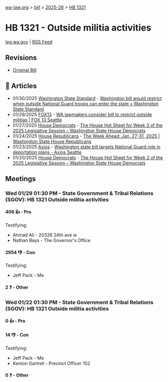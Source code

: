 [wa-law.org](/) > [bill](/bill/) > [2025-26](/bill/2025-26/) > [HB 1321](/bill/2025-26/hb/1321/)

# HB 1321 - Outside militia activities
[leg.wa.gov](https://app.leg.wa.gov/billsummary?BillNumber=1321&Year=2025&Initiative=false) | [RSS Feed](./rss.xml)

## Revisions
* [Original Bill](1/)

## 📰 Articles
* 01/30/2025 [Washington State Standard](/org/washington_state_standard/) - [Washington bill would restrict when outside National Guard troops can enter the state • Washington State Standard](https://washingtonstatestandard.com/2025/01/30/washington-bill-would-restrict-when-outside-national-guard-troops-can-enter-the-state/#:~:text=House%20Bill%201321)
* 01/29/2025 [FOX13](/org/fox13/) - [WA lawmakers consider bill to restrict outside militias | FOX 13 Seattle](https://www.fox13seattle.com/news/lawmakers-consider-bill-outside-militias#:~:text=House%20Bill%201321)
* 01/27/2025 [House Democrats](/org/house_democrats/) - [The House Hot Sheet for Week 3 of the 2025 Legislative Session – Washington State House Democrats](https://housedemocrats.wa.gov/blog/2025/01/27/the-house-hot-sheet-for-week-3-of-the-2025-legislative-session/#:~:text=HB%201321)
* 01/24/2025 [House Republicans](/org/house_republicans/) - [The Week Ahead: Jan. 27-31, 2025 | Washington State House Republicans](https://houserepublicans.wa.gov/week/the-week-ahead-jan-27-31-2025/#:~:text=HB%201321)
* 01/23/2025 [Axios](/org/axios/) - [Washington state bill targets National Guard role in deportation plans - Axios Seattle](https://www.axios.com/local/seattle/2025/01/23/national-guard-law-washington-trump-mass-deportations#:~:text=The%20proposal)
* 01/20/2025 [House Democrats](/org/house_democrats/) - [The House Hot Sheet for Week 2 of the 2025 Legislative Session – Washington State House Democrats](https://housedemocrats.wa.gov/blog/2025/01/20/the-house-hot-sheet-for-week-2-of-the-2025-legislative-session/#:~:text=HB%201321)

## Meetings
### Wed 01/29 01:30 PM - State Government & Tribal Relations (SGOV): HB 1321 Outside militia activities
#### 406 👍 - Pro
Testifying:
* Ahmad Ali - 20326 24th ave w
* Nathan Bays - The Governor's Office

#### 2954 👎 - Con
Testifying:
* Jeff Pack - Me

#### 2 ❓ - Other

### Wed 01/22 01:30 PM - State Government & Tribal Relations (SGOV): HB 1321 Outside militia activities
#### 0 👍 - Pro

#### 14 👎 - Con
Testifying:
* Jeff Pack - Me
* Kenton Gartrell - Precinct Officer 102

#### 0 ❓ - Other
